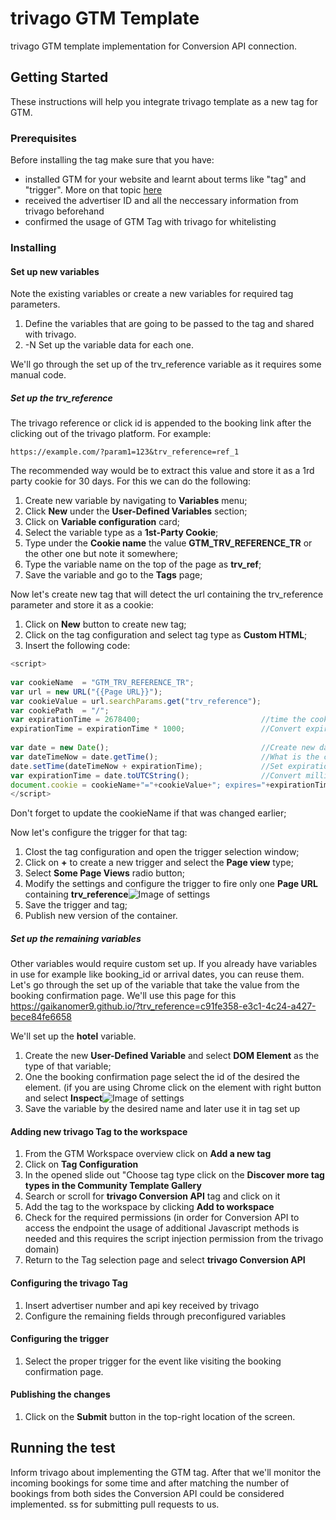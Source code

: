 # trivago GTM Template

trivago GTM template implementation for Conversion API connection.

## Getting Started

These instructions will help you integrate trivago template as a new tag for GTM.

### Prerequisites

Before installing the tag make sure that you have:

* installed GTM for your website and learnt about terms like "tag" and "trigger". More on that topic [here](https://tagmanager.google.com/#/home)
* received the advertiser ID and all the neccessary information from trivago beforehand
* confirmed the usage of GTM Tag with trivago for whitelisting

### Installing

#### Set up new variables

Note the existing variables or create a new variables for required tag parameters.

1. Define the variables that are going to be passed to the tag and shared with trivago.
2. -N Set up the variable data for each one.

We'll go through the set up of the trv_reference variable as it requires some manual code.

##### Set up the trv_reference

The trivago reference or click id is appended to the booking link after the clicking out of the trivago platform. For example:
```
https://example.com/?param1=123&trv_reference=ref_1
```
The recommended way would be to extract this value and store it as a 1rd party cookie for 30 days. For this we can do the following:

1. Create new variable by navigating to **Variables** menu;
2. Click **New** under the **User-Defined Variables** section;
3. Click on **Variable configuration** card;
4. Select the variable type as a **1st-Party Cookie**;
5. Type under the **Cookie name** the value **GTM_TRV_REFERENCE_TR** or the other one but note it somewhere;
6. Type the variable name on the top of the page as **trv_ref**;
7. Save the variable and go to the **Tags** page;

Now let's create new tag that will detect the url containing the trv_reference parameter and store it as a cookie:

1. Click on **New** button to create new tag;
2. Click on the tag configuration and select tag type as **Custom HTML**;
3. Insert the following code:
```javascript
<script>
 
var cookieName  = "GTM_TRV_REFERENCE_TR"; 
var url = new URL("{{Page URL}}");
var cookieValue = url.searchParams.get("trv_reference");
var cookiePath  = "/";
var expirationTime = 2678400;                           //time the cookie should expire in seconds
expirationTime = expirationTime * 1000;                 //Convert expirationtime to milliseconds
 
var date = new Date();                                  //Create new date
var dateTimeNow = date.getTime();                       //What is the current time in milliseconds
date.setTime(dateTimeNow + expirationTime);             //Set expiration time
var expirationTime = date.toUTCString();                //Convert milliseconds to UTC time string
document.cookie = cookieName+"="+cookieValue+"; expires="+expirationTime+"; path="+cookiePath;  //Set cookie
</script>
```
Don't forget to update the cookieName if that was changed earlier;

Now let's configure the trigger for that tag:
1. Clost the tag configuration and open the trigger selection window;
2. Click on **+** to create a new trigger and select the **Page view** type;
3. Select **Some Page Views** radio button;
4. Modify the settings and configure the trigger to fire only one **Page URL** containing **trv_reference**![Image of settings](https://raw.githubusercontent.com/Gaikanomer9/trivago_scripts/master/settings.png)
5. Save the trigger and tag;
6. Publish new version of the container.

##### Set up the remaining variables

Other variables would require custom set up. If you already have variables in use for example like booking_id or arrival dates, you can reuse them. 
Let's go through the set up of the variable that take the value from the booking confirmation page. We'll use this page for this https://gaikanomer9.github.io/?trv_reference=c91fe358-e3c1-4c24-a427-bece84fe6658

We'll set up the **hotel** variable.

1. Create the new **User-Defined Variable** and select **DOM Element** as the type of that variable;
2. One the booking confirmation page select the id of the desired the element. (if you are using Chrome click on the element with right button and select **Inspect**![Image of settings](https://raw.githubusercontent.com/Gaikanomer9/trivago_scripts/master/id.png)
3. Save the variable by the desired name and later use it in tag set up


#### Adding new trivago Tag to the workspace

1. From the GTM Workspace overview click on **Add a new tag**
2. Click on **Tag Configuration**
3. In the opened slide out "Choose tag type click on the **Discover more tag types in the Community Template Gallery**
4. Search or scroll for **trivago Conversion API** tag and click on it
5. Add the tag to the workspace by clicking **Add to workspace**
6. Check for the required permissions (in order for Conversion API to access the endpoint the usage of additional Javascript methods is needed and this requires the script injection permission from the trivago domain)
7. Return to the Tag selection page and select **trivago Conversion API**

#### Configuring the trivago Tag

1. Insert advertiser number and api key received by trivago
2. Configure the remaining fields through preconfigured variables

#### Configuring the trigger

1. Select the proper trigger for the event like visiting the booking confirmation page.

#### Publishing the changes

1. Click on the **Submit** button in the top-right location of the screen.

## Running the test

Inform trivago about implementing the GTM tag. After that we'll monitor the incoming bookings for some time and after matching the number of bookings from both sides the Conversion API could be considered implemented.
ss for submitting pull requests to us.
